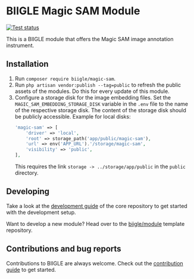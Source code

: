 # BIIGLE Magic SAM Module

[![Test status](https://github.com/biigle/magic-sam/workflows/Tests/badge.svg)](https://github.com/biigle/magic-sam/actions?query=workflow%3ATests)

This is a BIIGLE module that offers the Magic SAM image annotation instrument.

## Installation

1. Run `composer require biigle/magic-sam`.
2. Run `php artisan vendor:publish --tag=public` to refresh the public assets of the modules. Do this for every update of this module.
3. Configure a storage disk for the image embedding files. Set the `MAGIC_SAM_EMBEDDING_STORAGE_DISK` variable in the `.env` file to the name of the respective storage disk. The content of the storage disk should be publicly accessible. Example for local disks:
    ```php
    'magic-sam' => [
        'driver' => 'local',
        'root' => storage_path('app/public/magic-sam'),
        'url' => env('APP_URL').'/storage/magic-sam',
        'visibility' => 'public',
    ],
    ```
    This requires the link `storage -> ../storage/app/public` in the `public` directory.

## Developing

Take a look at the [development guide](https://github.com/biigle/core/blob/master/DEVELOPING.md) of the core repository to get started with the development setup.

Want to develop a new module? Head over to the [biigle/module](https://github.com/biigle/module) template repository.

## Contributions and bug reports

Contributions to BIIGLE are always welcome. Check out the [contribution guide](https://github.com/biigle/core/blob/master/CONTRIBUTING.md) to get started.
